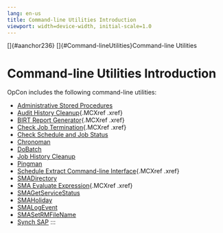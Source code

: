 ```yaml
---
lang: en-us
title: Command-line Utilities Introduction
viewport: width=device-width, initial-scale=1.0
---
```


[]{#aanchor236} []{#Command-lineUtilities}Command-line Utilities 
# Command-line Utilities Introduction

OpCon includes the following command-line
utilities:

-   [Administrative Stored     Procedures](Adminstrative-Stored-Procedures.md)
-   [Audit History Cleanup](Audit-History-Cleanup.md){.MCXref
    .xref}
-   [BIRT Report Generator](BIRT-Report-Generator.md){.MCXref
    .xref}
-   [Check Job Termination](Check-Job-Termination.md){.MCXref
    .xref}
-   [Check Schedule and Job     Status](Check-Schedule-and-Job-Status.md)
-   [Chronoman](Chronoman.md)
-   [DoBatch](DoBatch.md)
-   [Job History Cleanup](Job-History-Cleanup.md)
-   [Pingman](Pingman.md)
-   [Schedule Extract Command-line     Interface](Schedule-Extract-Command-line-Interface.md){.MCXref
    .xref}
-   [SMADirectory](SMADirectory.md)
-   [SMA Evaluate Expression](SMA-Evaluate-Expression.md){.MCXref
    .xref}
-   [SMAGetServiceStatus](SMAGetServiceStatus.md)
-   [SMAHoliday](SMAHoliday.md)
-   [SMALogEvent](SMALogEvent.md)
-   [SMASetRMFileName](SMASetRMFileName.md)
-   [Synch SAP](Synch-SAP.md)
:::

 

